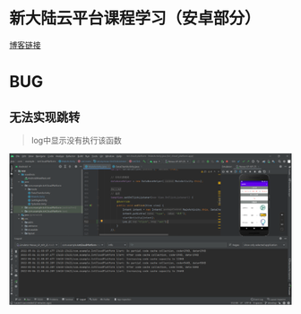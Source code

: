 # 新大陆云平台课程学习（安卓部分）

[博客链接](https://blog.csdn.net/qq_45922805/article/details/123286929)


# BUG
## 无法实现跳转
> log中显示没有执行该函数

![输入图片说明](RPic/image.png)